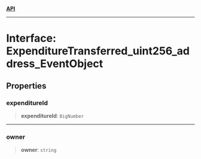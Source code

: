 [**API**](../../../README.md)

***

# Interface: ExpenditureTransferred\_uint256\_address\_EventObject

## Properties

### expenditureId

> **expenditureId**: `BigNumber`

***

### owner

> **owner**: `string`
